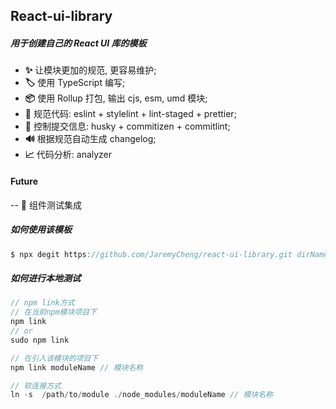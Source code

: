 ## React-ui-library

##### 用于创建自己的 React UI 库的模板

- **:sparkles:** 让模块更加的规范, 更容易维护;
- **:label:** 使用 TypeScript 编写;
- **:package:** 使用 Rollup 打包, 输出 cjs, esm, umd 模块;
- **:rocket:** 规范代码: eslint + stylelint + lint-staged + prettier;
- **:rocket:** 控制提交信息: husky + commitizen + commitlint;
- **:loud_sound:** 根据规范自动生成 changelog;
- **:chart_with_upwards_trend:** 代码分析: analyzer

#### Future

-- **:rocket:** 组件测试集成

##### 如何使用该模板

```javascript
$ npx degit https://github.com/JaremyCheng/react-ui-library.git dirName
```

##### 如何进行本地测试

```javascript
// npm link方式
// 在当前npm模块项目下
npm link
// or
sudo npm link

// 在引入该模块的项目下
npm link moduleName // 模块名称

// 软连接方式
ln -s  /path/to/module ./node_modules/moduleName // 模块名称

```
